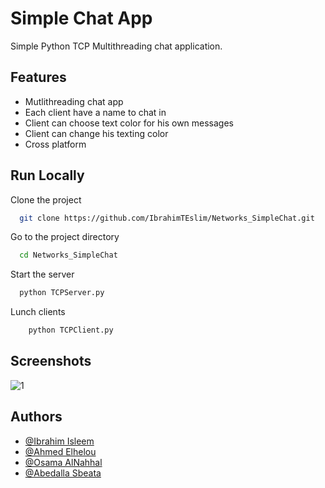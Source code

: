 
# Simple Chat App

Simple Python TCP Multithreading chat application.


## Features

- Mutlithreading chat app
- Each client have a name to chat in
- Client can choose text color for his own messages
- Client can change his texting color
- Cross platform


## Run Locally

Clone the project

```bash
  git clone https://github.com/IbrahimTEslim/Networks_SimpleChat.git
```

Go to the project directory

```bash
  cd Networks_SimpleChat
```

Start the server

```bash
  python TCPServer.py
```

Lunch clients
```bash
    python TCPClient.py
```


## Screenshots

![1](https://user-images.githubusercontent.com/114855752/228550714-0ba921a9-3ce1-4fdb-a3fe-8963e622476d.PNG)



## Authors

- [@Ibrahim Isleem](https://github.com/IbrahimTEslim)
- [@Ahmed Elhelou](https://github.com/Ahmed-elhelou)
- [@Osama AlNahhal](https://github.com/Osama-M-AlNahhal)
- [@Abedalla Sbeata](https://github.com/AbdullahSbeata)

